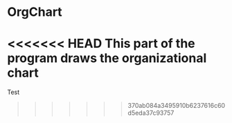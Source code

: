 # OrgChart

<<<<<<< HEAD
This part of the program draws the organizational chart
=======
Test
>>>>>>> 370ab084a3495910b6237616c60d5eda37c93757
